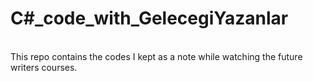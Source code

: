 # C#_code_with_GelecegiYazanlar
 <br>
This repo contains the codes I kept as a note while watching the future writers courses.
